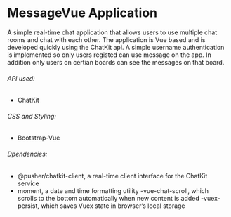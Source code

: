 # MessageVue Application
A simple real-time chat application that allows users to use multiple chat rooms and chat with each other. The application is Vue based and is developed quickly using the ChatKit api. A simple username authentication is implemented so only users registed can use message on the app. In addition only users on certian boards can see the messages on that board. 

###### API used:

  - ChatKit
  
###### CSS and Styling: 

  - Bootstrap-Vue
  
###### Dpendencies:

  - @pusher/chatkit-client, a real-time client interface for the ChatKit service
  - moment, a date and time formatting utility
  -vue-chat-scroll, which scrolls to the bottom automatically when new content is added
  -vuex-persist, which saves Vuex state in browser’s local storage
